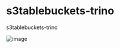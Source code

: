 # s3tablebuckets-trino
s3tablebuckets-trino

![image](https://github.com/user-attachments/assets/ba3c1a4b-dfe1-4ba1-925e-6caaba3843f8)
